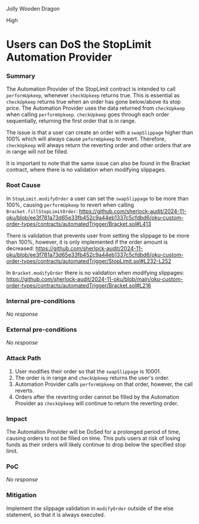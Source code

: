 Jolly Wooden Dragon

High

# Users can DoS the StopLimit Automation Provider

### Summary

The Automation Provider of the StopLimit contract is intended to call `performUpkeep`, whenever `checkUpkeep` returns true. This is essential as `checkUpkeep` returns true when an order has gone below/above its stop price. The Automation Provider uses the data returned from `checkUpkeep` when calling `performUpkeep`. `checkUpkeep` goes through each order sequentially, returning the first order that is in range.

The issue is that a user can create an order with a `swapSlippage` higher than 100% which will always cause `peformUpkeep` to revert. Therefore, `checkUpkeep` will always return the reverting order and other orders that are in range will not be filled.

It is important to note that the same issue can also be found in the Bracket contract, where there is no validation when modifying slippages.

### Root Cause

In `StopLimit.modifyOrder` a user can set the `swapSlippage` to be more than 100%, causing `performUpkeep` to revert when calling `Bracket.fillStopLimitOrder`:
https://github.com/sherlock-audit/2024-11-oku/blob/ee3f781a73d65e33fb452c9a44eb1337c5cfdbd6/oku-custom-order-types/contracts/automatedTrigger/Bracket.sol#L413

There is validation that prevents user from setting the slippage to be more than 100%, however, it is only implemented if the order amount is decreased:
https://github.com/sherlock-audit/2024-11-oku/blob/ee3f781a73d65e33fb452c9a44eb1337c5cfdbd6/oku-custom-order-types/contracts/automatedTrigger/StopLimit.sol#L232-L252

In `Bracket.modifyOrder` there is no validation when modifying slippages:
https://github.com/sherlock-audit/2024-11-oku/blob/main/oku-custom-order-types/contracts/automatedTrigger/Bracket.sol#L216

### Internal pre-conditions

_No response_

### External pre-conditions

_No response_

### Attack Path

1. User modifies their order so that the `swapSlippage` is 10001.
2. The order is in range and `checkUpkeep` returns the user's order.
3. Automation Provider calls `performUpkeep` on that order, however, the call reverts.
4. Orders after the reverting order cannot be filled by the Automation Provider as `checkUpkeep` will continue to return the reverting order.

### Impact

The Automation Provider will be DoSed for a prolonged period of time, causing orders to not be filled on time. This puts users at risk of losing funds as their orders will likely continue to drop below the specified stop limit.

### PoC

_No response_

### Mitigation

Implement the slippage validation in `modifyOrder` outside of the else statement, so that it is always executed.